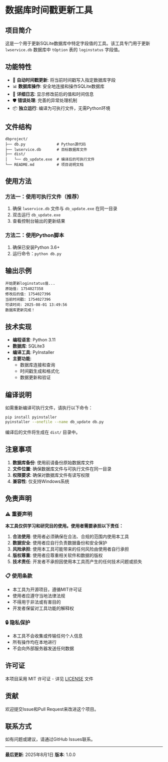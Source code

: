 # 数据库时间戳更新工具

## 项目简介

这是一个用于更新SQLite数据库中特定字段值的工具。该工具专门用于更新 `lwservice.db` 数据库中 `tOption` 表的 `loginstatus` 字段值。

## 功能特性

- 🔄 **自动时间戳更新**: 将当前时间戳写入指定数据库字段
- 📊 **数据库操作**: 安全地连接和操作SQLite数据库
- 📝 **详细日志**: 显示修改前后的值和时间信息
- 🛡️ **错误处理**: 完善的异常处理机制
- 📦 **独立运行**: 编译为可执行文件，无需Python环境

## 文件结构

```
dbproject/
├── db.py              # Python源代码
├── lwservice.db       # 目标数据库文件
├── dist/
│   └── db_update.exe  # 编译后的可执行文件
└── README.md          # 项目说明文档
```

## 使用方法

### 方法一：使用可执行文件（推荐）

1. 确保 `lwservice.db` 文件与 `db_update.exe` 在同一目录
2. 双击运行 `db_update.exe`
3. 查看控制台输出的更新结果

### 方法二：使用Python脚本

1. 确保已安装Python 3.6+
2. 运行命令：`python db.py`

## 输出示例

```
开始更新loginstatus值...
原始值: 1754027358
修改后的值: 1754027396
当前时间戳: 1754027396
可读时间: 2025-08-01 13:49:56
数据库更新完成！
```

## 技术实现

- **编程语言**: Python 3.11
- **数据库**: SQLite3
- **编译工具**: PyInstaller
- **主要功能**:
  - 数据库连接和查询
  - 时间戳生成和格式化
  - 数据更新和验证

## 编译说明

如需重新编译可执行文件，请执行以下命令：

```bash
pip install pyinstaller
pyinstaller --onefile --name db_update db.py
```

编译后的文件将生成在 `dist/` 目录中。

## 注意事项

1. **数据库备份**: 使用前请备份原始数据库文件
2. **文件位置**: 确保数据库文件与可执行文件在同一目录
3. **权限要求**: 确保对数据库文件有读写权限
4. **兼容性**: 仅支持Windows系统

## 免责声明

### ⚠️ 重要声明

**本工具仅供学习和研究目的使用。使用者需要承担以下责任：**

1. **合法使用**: 使用者必须确保在合法、合规的范围内使用本工具
2. **数据安全**: 使用者应自行负责数据备份和安全保护
3. **风险承担**: 使用本工具可能带来的任何风险由使用者自行承担
4. **版权尊重**: 使用者应尊重相关软件和数据的版权
5. **技术责任**: 开发者不承担因使用本工具而产生的任何技术问题或损失

### 📋 使用条款

- 本工具为开源项目，遵循MIT许可证
- 使用者应遵守当地法律法规
- 不得用于非法或有害目的
- 开发者保留对工具功能的解释权

### 🔒 隐私保护

- 本工具不会收集或传输任何个人信息
- 所有操作均在本地进行
- 不会向外部服务器发送任何数据

## 许可证

本项目采用 MIT 许可证 - 详见 [LICENSE](LICENSE) 文件

## 贡献

欢迎提交Issue和Pull Request来改进这个项目。

## 联系方式

如有问题或建议，请通过GitHub Issues联系。

---

**最后更新**: 2025年8月1日
**版本**: 1.0.0
